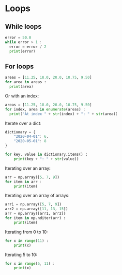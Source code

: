 # Loops

## While loops
 
```python
error = 50.0
while error > 1 :
  error = error / 2
  print(error)
```
 
## For loops
 
```python
areas = [11.25, 18.0, 20.0, 10.75, 9.50]
for area in areas :
  print(area)
```
 
Or with an index:
 
```python
areas = [11.25, 18.0, 20.0, 10.75, 9.50]
for index, area in enumerate(areas) :
  print("At index " + str(index) + ": " + str(area))
```

Iterate over a dict:

```python
dictionary = {
	"2020-04-01": 6,
	"2020-05-01": 8
}

for key, value in dictionary.items() :
	print(key + ": " + str(value))
```

Iterating over an array:

```python
arr = np.array([5, 7, 9])
for item in arr :
	print(item)
```

Iterating over an array of arrays:

```python
arr1 = np.array([5, 7, 9])
arr2 = np.array([11, 13, 15])
arr = np.array([arr1, arr2])
for item in np.nditer(arr) :
	print(item)
```

Iterating from 0 to 10:

```python
for x in range(11) : 
	print(x)
```

Iterating 5 to 10:

```python
for x in range(5, 11) : 
	print(x)
```
